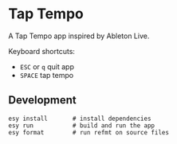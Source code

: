 # Tap Tempo

A Tap Tempo app inspired by Ableton Live.

Keyboard shortcuts:
  - `ESC` or `q` quit app
  - `SPACE` tap tempo

## Development

```
esy install       # install dependencies
esy run           # build and run the app
esy format        # run refmt on source files
```
